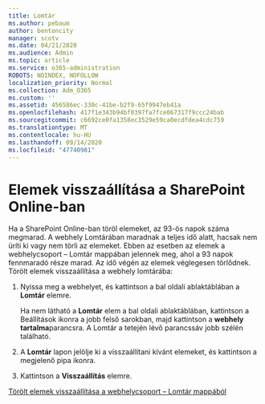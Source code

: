 ```yaml
---
title: Lomtár
ms.author: pebaum
author: bentoncity
manager: scotv
ms.date: 04/21/2020
ms.audience: Admin
ms.topic: article
ms.service: o365-administration
ROBOTS: NOINDEX, NOFOLLOW
localization_priority: Normal
ms.collection: Adm_O365
ms.custom: ''
ms.assetid: 456586ec-330c-41be-b2f9-65f9947eb41a
ms.openlocfilehash: 417f1e343b94bf0397fa7fce067317f9ccc24bab
ms.sourcegitcommit: c6692ce0fa1358ec3529e59ca0ecdfdea4cdc759
ms.translationtype: MT
ms.contentlocale: hu-HU
ms.lasthandoff: 09/14/2020
ms.locfileid: "47740981"
---
```

# <a name="restore-items-in-sharepoint-online"></a>Elemek visszaállítása a SharePoint Online-ban

Ha a SharePoint Online-ban töröl elemeket, az 93-ös napok száma megmarad. A webhely Lomtárában maradnak a teljes idő alatt, hacsak nem üríti ki vagy nem törli az elemeket. Ebben az esetben az elemek a webhelycsoport – Lomtár mappában jelennek meg, ahol a 93 napok fennmaradó része marad. Az idő végén az elemek véglegesen törlődnek. Törölt elemek visszaállítása a webhely lomtárába:
  
1. Nyissa meg a webhelyet, és kattintson a bal oldali ablaktáblában a **Lomtár** elemre. 
    
    Ha nem látható a **Lomtár** elem a bal oldali ablaktáblában, kattintson a Beállítások ikonra a jobb felső sarokban, majd kattintson a **webhely tartalma**parancsra. A Lomtár a tetején lévő parancssáv jobb szélén található.
    
2. A **Lomtár** lapon jelölje ki a visszaállítani kívánt elemeket, és kattintson a megjelenő pipa ikonra. 
    
3. Kattintson a **Visszaállítás** elemre.
    
[Törölt elemek visszaállítása a webhelycsoport – Lomtár mappából](https://go.microsoft.com/fwlink/?linkid=866439)
  

